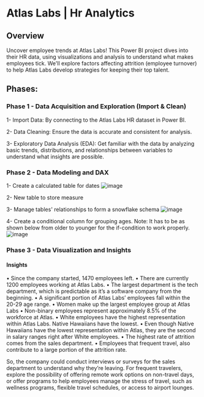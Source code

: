 # Atlas Labs | Hr Analytics

## Overview

Uncover employee trends at Atlas Labs! This Power BI project dives into their HR data, using visualizations and analysis to understand what makes employees tick. We'll explore factors affecting attrition (employee turnover) to help Atlas Labs develop strategies for keeping their top talent.

## Phases:

### Phase 1 -  Data Acquisition and Exploration (Import & Clean)

1- Import Data: By connecting to the Atlas Labs HR dataset in Power BI.

2- Data Cleaning: Ensure the data is accurate and consistent for analysis.

3- Exploratory Data Analysis (EDA): Get familiar with the data by analyzing basic trends, distributions, and relationships between variables to understand what insights are possible.

### Phase 2 - Data Modeling and DAX

1- Create a calculated table for dates
![image](https://github.com/nohamhmd/Atlas-Labs-Hr-Analytics/assets/156810723/156ec9e6-0ed0-428a-aaad-e91da2e6637d)

2- New table to store measure

3- Manage tables' relationships to form a snowflake schema
![image](https://github.com/nohamhmd/Atlas-Labs-Hr-Analytics/assets/156810723/32edf361-38a0-4b66-84be-95a6dbf18731)

4- Create a conditional column for grouping ages.
Note: It has to be as shown below from older to younger for the if-condition to work properly.
![image](https://github.com/nohamhmd/Atlas-Labs-Hr-Analytics/assets/156810723/4c64f64a-07e1-4981-83a6-75dc0b3c9842)

### Phase 3 - Data Visualization and Insights

#### Insights
• Since the company started, 1470 employees left.
• There are currently 1200 employees working at Atlas Labs.
• The largest department is the tech department, which is predictable as it’s a software company from the beginning.
• A significant portion of Atlas Labs’ employees fall within the 20-29 age range.
• Women make up the largest employee group at Atlas Labs
• Non-binary employees represent approximately 8.5% of the workforce at Atlas.
• White employees have the highest representation within Atlas Labs. Native Hawaiians have the lowest.
• Even though Native Hawaiians have the lowest representation within Atlas, they are the second in salary ranges right after White employees.
• The highest rate of attrition comes from the sales department.
• Employees that frequent travel, also contribute to a large portion of the attrition rate.

So, the company could conduct interviews or surveys for the sales department to understand why they’re leaving. For frequent travelers, explore the possibility of offering remote work options on non-travel days, or offer programs to help employees manage the stress of travel, such as wellness programs, flexible travel schedules, or access to airport lounges.









